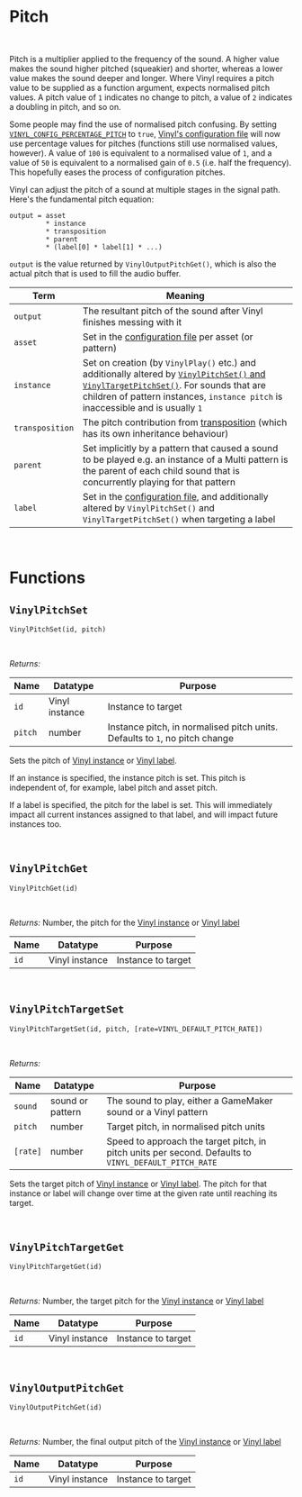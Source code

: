 # Pitch

&nbsp;

Pitch is a multiplier applied to the frequency of the sound. A higher value makes the sound higher pitched (squeakier) and shorter, whereas a lower value makes the sound deeper and longer. Where Vinyl requires a pitch value to be supplied as a function argument, expects normalised pitch values. A pitch value of `1` indicates no change to pitch, a value of `2` indicates a doubling in pitch, and so on.

Some people may find the use of normalised pitch confusing. By setting [`VINYL_CONFIG_PERCENTAGE_PITCH`](Config-Macros) to `true`, [Vinyl's configuration file](Configuration) will now use percentage values for pitches (functions still use normalised values, however). A value of `100` is equivalent to a normalised value of `1`, and a value of `50` is equivalent to a normalised gain of `0.5` (i.e. half the frequency). This hopefully eases the process of configuration pitches.

Vinyl can adjust the pitch of a sound at multiple stages in the signal path. Here's the fundamental pitch equation:

```
output = asset
         * instance
         * transposition
         * parent
         * (label[0] * label[1] * ...)
```

`output` is the value returned by `VinylOutputPitchGet()`, which is also the actual pitch that is used to fill the audio buffer.

|Term           |Meaning                                                                                                                                                                                                                          |
|---------------|---------------------------------------------------------------------------------------------------------------------------------------------------------------------------------------------------------------------------------|
|`output`       |The resultant pitch of the sound after Vinyl finishes messing with it                                                                                                                                                            |
|`asset`        |Set in the [configuration file](Configuration) per asset (or pattern)                                                                                                                                                            |
|`instance`     |Set on creation (by `VinylPlay()` etc.) and additionally altered by [`VinylPitchSet()` and `VinylTargetPitchSet()`](Gain). For sounds that are children of pattern instances, `instance pitch` is inaccessible and is usually `1`|
|`transposition`|The pitch contribution from [transposition](Transposition) (which has its own inheritance behaviour)                                                                                                                             |
|`parent`       |Set implicitly by a pattern that caused a sound to be played e.g. an instance of a Multi pattern is the parent of each child sound that is concurrently playing for that pattern                                                 |
|`label`        |Set in the [configuration file](Configuration), and additionally altered by `VinylPitchSet()` and `VinylTargetPitchSet()` when targeting a label                                                                                 |

&nbsp;

# Functions

## `VinylPitchSet`

`VinylPitchSet(id, pitch)`

&nbsp;

*Returns:*

|Name   |Datatype      |Purpose                                                                    |
|-------|--------------|---------------------------------------------------------------------------|
|`id`   |Vinyl instance|Instance to target                                                         |
|`pitch`|number        |Instance pitch, in normalised pitch units. Defaults to `1`, no pitch change|

Sets the pitch of [Vinyl instance](Terminology) or [Vinyl label](Terminology).

If an instance is specified, the instance pitch is set. This pitch is independent of, for example, label pitch and asset pitch.

If a label is specified, the pitch for the label is set. This will immediately impact all current instances assigned to that label, and will impact future instances too.

&nbsp;

## `VinylPitchGet`

`VinylPitchGet(id)`

&nbsp;

*Returns:* Number, the pitch for the [Vinyl instance](Terminology) or [Vinyl label](Terminology)

|Name|Datatype      |Purpose           |
|----|--------------|------------------|
|`id`|Vinyl instance|Instance to target|

&nbsp;

## `VinylPitchTargetSet`

`VinylPitchTargetSet(id, pitch, [rate=VINYL_DEFAULT_PITCH_RATE])`

&nbsp;

*Returns:*

|Name    |Datatype        |Purpose                                                                                              |
|--------|----------------|-----------------------------------------------------------------------------------------------------|
|`sound` |sound or pattern|The sound to play, either a GameMaker sound or a Vinyl pattern                                       |
|`pitch` |number          |Target pitch, in normalised pitch units                                                              |
|`[rate]`|number          |Speed to approach the target pitch, in pitch units per second. Defaults to `VINYL_DEFAULT_PITCH_RATE`|

Sets the target pitch of [Vinyl instance](Terminology) or [Vinyl label](Terminology). The pitch for that instance or label will change over time at the given rate until reaching its target.

&nbsp;

## `VinylPitchTargetGet`

`VinylPitchTargetGet(id)`

&nbsp;

*Returns:* Number, the target pitch for the [Vinyl instance](Terminology) or [Vinyl label](Terminology)

|Name|Datatype      |Purpose           |
|----|--------------|------------------|
|`id`|Vinyl instance|Instance to target|

&nbsp;

## `VinylOutputPitchGet`

`VinylOutputPitchGet(id)`

&nbsp;

*Returns:* Number, the final output pitch of the [Vinyl instance](Terminology) or [Vinyl label](Terminology)

|Name|Datatype      |Purpose           |
|----|--------------|------------------|
|`id`|Vinyl instance|Instance to target|